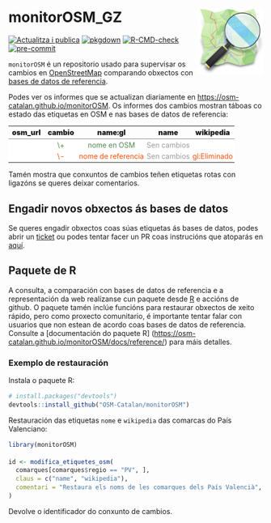 
<!-- README.md is generated from README.Rmd. Please edit that file -->

# monitorOSM_GZ <img src='man/figures/logo.png' align="right" height=130/>

<!-- badges: start -->

[![Actualitza i
publica](https://github.com/OSM-Catalan/monitorOSM/actions/workflows/quarto-publish.yml/badge.svg)](https://github.com/OSM-Catalan/monitorOSM/actions/workflows/quarto-publish.yml)
[![pkgdown](https://github.com/OSM-Catalan/monitorOSM/actions/workflows/pkgdown.yaml/badge.svg)](https://github.com/OSM-Catalan/monitorOSM/actions/workflows/pkgdown.yaml)
[![R-CMD-check](https://github.com/OSM-Catalan/monitorOSM/actions/workflows/R-CMD-check.yaml/badge.svg)](https://github.com/OSM-Catalan/monitorOSM/actions/workflows/R-CMD-check.yaml)
[![pre-commit](https://github.com/OSM-Catalan/monitorOSM/actions/workflows/pre-commit.yaml/badge.svg)](https://github.com/OSM-Catalan/monitorOSM/actions/workflows/pre-commit.yaml)
<!-- [![test-coverage](https://github.com/OSM-Catalan/monitorOSM/actions/workflows/test-coverage.yaml/badge.svg)](https://github.com/OSM-Catalan/monitorOSM/actions/workflows/test-coverage.yaml) -->

<!-- badges: end -->

`monitorOSM` é un repositorio usado para supervisar os cambios en [OpenStreetMap](http://www.openstreemap.com)
comparando obxectos con [bases de datos de referencia](https://github.com/jesbrz/monitorOSM/tree/main/data-raw).

Podes ver os informes que se actualizan diariamente en <https://osm-catalan.github.io/monitorOSM>. Os informes dos 
cambios mostran táboas co estado das etiquetas en OSM e nas bases de datos de referencia:

<table class="gmisc_table" style="border-collapse: collapse; margin-top: 1em; margin-bottom: 1em;">
<thead>
<tr>
<th style="font-weight: 900; border-bottom: 1px solid grey; border-top: 2px solid grey; text-align: center;">
osm_url
</th>
<th style="font-weight: 900; border-bottom: 1px solid grey; border-top: 2px solid grey; text-align: center;">
cambio
</th>
<th style="font-weight: 900; border-bottom: 1px solid grey; border-top: 2px solid grey; text-align: center;">
name:gl
</th>
<th style="font-weight: 900; border-bottom: 1px solid grey; border-top: 2px solid grey; text-align: center;">
name
</th>
<th style="font-weight: 900; border-bottom: 1px solid grey; border-top: 2px solid grey; text-align: center;">
wikipedia
</th>
</tr>
</thead>
<tbody>
<tr style="background-color: #ffffff;">
<td style="padding: .2em; color: #999999; background-color: #ffffff; text-align: center;">
<http://osm.org/node/XXXX>
</td>
<td style="padding: .2em; color: #52854C; background-color: #ffffff; text-align: center;">
\+
</td>
<td style="padding: .2em; color: #52854C; background-color: #ffffff; text-align: center;">
nome en OSM
</td>
<td style="padding: .2em; color: #999999; background-color: #ffffff; text-align: center;">
Sen cambios
</td>
<td style="padding: .2em; color: #52854C; background-color: #ffffff; text-align: center;">
</td>
</tr>
<tr style="background-color: #ffffff;">
<td style="padding: .2em; color: #999999; background-color: #ffffff; border-bottom: 2px solid grey; text-align: center;">
<http://osm.org/node/XXXX>
</td>
<td style="padding: .2em; color: #FC4E07; background-color: #ffffff; border-bottom: 2px solid grey; text-align: center;">
\-
</td>
<td style="padding: .2em; color: #FC4E07; background-color: #ffffff; border-bottom: 2px solid grey; text-align: center;">
nome de referencia
</td>
<td style="padding: .2em; color: #999999; background-color: #ffffff; border-bottom: 2px solid grey; text-align: center;">
Sen cambios
</td>
<td style="padding: .2em; color: #FC4E07; background-color: #ffffff; border-bottom: 2px solid grey; text-align: center;">
gl:Eliminado
</td>
</tr>
</tbody>
</table>

Tamén mostra que conxuntos de cambios teñen etiquetas rotas 
con ligazóns se queres deixar comentarios.


## Engadir novos obxectos ás bases de datos

Se queres engadir obxectos coas súas etiquetas ás bases de datos, podes abrir un
[ticket](https://github.com/OSM-Catalan/monitorOSM/issues) ou podes tentar facer un PR coas instrucións que atoparás
en [aquí](https://osm-catalan.github.io/monitorOSM/data-raw/README.html).

## Paquete de R

A consulta, a comparación con bases de datos de referencia e a representación da web realízanse cun paquete
desde [R](https://cran.r-project.org/) e accións de github. O paquete tamén inclúe funcións para restaurar obxectos de
xeito rápido, pero como proxecto comunitario, é importante tentar falar con usuarios que non estean de acordo coas bases
de datos de referencia. Consulte a [documentación do paquete R] (https://osm-catalan.github.io/monitorOSM/docs/reference/)
para máis detalles.

### Exemplo de restauración

Instala o paquete R:

``` r
# install.packages("devtools")
devtools::install_github("OSM-Catalan/monitorOSM")
```

Restauración das etiquetas `nome` e `wikipedia` das comarcas do País Valenciano:

``` r
library(monitorOSM)

id <- modifica_etiquetes_osm(
  comarques[comarques$regio == "PV", ],
  claus = c("name", "wikipedia"),
  comentari = "Restaura els noms de les comarques dels País Valencià", hashtags = "monitorOSM"
)
```
Devolve o identificador do conxunto de cambios.

